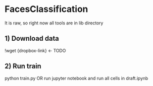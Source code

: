 # FacesClassification

It is raw, so right now all tools are in lib directory

## 1) Download data

!wget {dropbox-link} <- TODO

## 2) Run train

python train.py
OR
run jupyter notebook and run all cells in draft.ipynb


